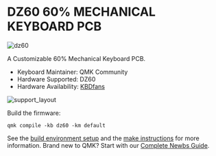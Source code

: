 # DZ60 60% MECHANICAL KEYBOARD PCB 

![dz60](https://cdn.shopify.com/s/files/1/1473/3902/files/c_1.jpg?v=1565747037)

A Customizable 60% Mechanical Keyboard PCB.

* Keyboard Maintainer: QMK Community
* Hardware Supported: DZ60
* Hardware Availability: [KBDfans](https://kbdfans.com/collections/60/products/dz60-60-pcb)

![support_layout](https://cdn.shopify.com/s/files/1/1473/3902/files/1_03_abb48769-9486-44bd-a761-7cd39d7e1bda.jpg?v=1498974452)

Build the firmware:

    qmk compile -kb dz60 -km default

See the [build environment setup](https://docs.qmk.fm/#/getting_started_build_tools) and the [make instructions](https://docs.qmk.fm/#/getting_started_make_guide) for more information. Brand new to QMK? Start with our [Complete Newbs Guide](https://docs.qmk.fm/#/newbs).
